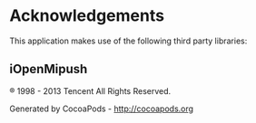 # Acknowledgements
This application makes use of the following third party libraries:

## iOpenMipush

® 1998 - 2013 Tencent All Rights Reserved.

Generated by CocoaPods - http://cocoapods.org
